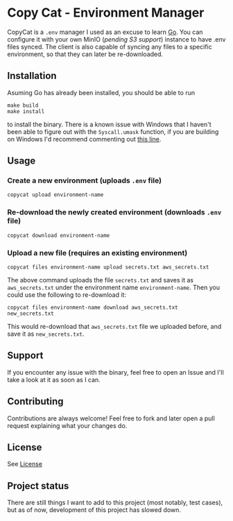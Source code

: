 # Copy Cat - Environment Manager

CopyCat is a `.env` manager I used as an excuse to learn [Go](https://go.dev). You can configure it with your own MinIO (_pending S3 support_) instance to have .env files synced. The client is also capable of syncing any files to a specific environment, so that they can later be re-downloaded.

## Installation

Asuming Go has already been installed, you should be able to run

```shell
make build
make install
```

to install the binary. There is a known issue with Windows that I haven't been able to figure out with the `Syscall.umask` function, if you are building on Windows I'd recommend commenting out [this line](https://github.com/MatthewC/copycat/blob/57f1e2ffaf36d1b4e6c9a3726af4f0ac22a11d14/commands.go#L44).

## Usage

### Create a new environment (uploads `.env` file)

```shell
copycat upload environment-name
```

### Re-download the newly created environment (downloads `.env` file)

```shell
copycat download environment-name
```

### Upload a new file (requires an existing environment)

```shell
copycat files environment-name upload secrets.txt aws_secrets.txt
```

The above command uploads the file `secrets.txt` and saves it as `aws_secrets.txt` under the environment name `environment-name`. Then you could use the following to re-download it:

```shell
copycat files environment-name download aws_secrets.txt new_secrets.txt
```

This would re-download that `aws_secrets.txt` file we uploaded before, and save it as `new_secrets.txt`.

## Support

If you encounter any issue with the binary, feel free to open an Issue and I'll take a look at it as soon as I can.

## Contributing

Contributions are always welcome! Feel free to fork and later open a pull request explaining what your changes do.

## License

See [License](LICENSE)

## Project status

There are still things I want to add to this project (most notably, test cases), but as of now, development of this project has slowed down.
